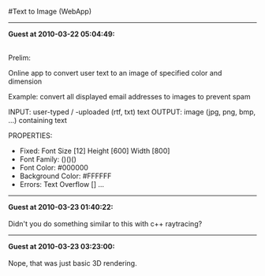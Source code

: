 #Text to Image (WebApp)

<hr>

<b>Guest at 2010-03-22 05:04:49:</b><br /><br />

Prelim:

Online app to convert user text to an image of specified color and dimension

Example: convert all displayed email addresses to images to prevent spam

INPUT: user-typed / -uploaded (rtf, txt) text
OUTPUT: image (jpg, png, bmp, ...) containing text

PROPERTIES:
- Fixed: Font Size [12] Height [600] Width [800]
- Font Family: ()()()
- Font Color: #000000
- Background Color: #FFFFFF
- Errors: Text Overflow [] ...

<hr>

<b>Guest at 2010-03-23 01:40:22:</b><br /><br />Didn't you do something similar to this with c++ raytracing?<hr>

<b>Guest at 2010-03-23 03:23:00:</b><br /><br />Nope, that was just basic 3D rendering.
